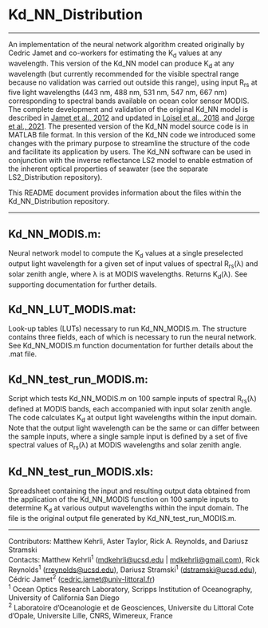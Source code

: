 # Kd_NN_Distribution
---
An implementation of the neural network algorithm created originally by Cedric Jamet and co-workers for estimating the K<sub>d</sub> values at any wavelength. This version of the Kd_NN model can produce K<sub>d</sub> at any wavelength (but currently recommended for the visible spectral range because no validation was carried out outside this range), using input R<sub>rs</sub> at five light wavelengths (443 nm, 488 nm, 531 nm, 547 nm, 667 nm) corresponding to spectral bands available on ocean color sensor MODIS. The complete development and validation of the original Kd_NN model is described in [Jamet et al., 2012](https://doi.org/10.1029/2012JC008076) and updated in [Loisel et al., 2018](https://agupubs.onlinelibrary.wiley.com/doi/full/10.1002/2017JC013632) and [Jorge et al., 2021](https://doi.org/10.1016/j.rse.2021.112537). The presented version of the Kd_NN model source code is in MATLAB file format. In this version of the Kd_NN code we introduced some changes with the primary purpose to streamline the structure of the code and facilitate its application by users. The Kd_NN software can be used in conjunction with the inverse reflectance LS2 model to enable estmation of the inherent optical properties of seawater (see the separate LS2_Distribution repository). 

This README document provides information about the files within the Kd_NN_Distribution repository.

---

## Kd_NN_MODIS.m:
Neural network model to compute the K<sub>d</sub> values at a single preselected output light wavelength for a given set of input values of spectral R<sub>rs</sub>(λ) and solar zenith angle, where λ is at MODIS wavelengths. Returns K<sub>d</sub>(λ). See supporting documentation for further details.

## Kd_NN_LUT_MODIS.mat:
Look-up tables (LUTs) necessary to run Kd_NN_MODIS.m. The structure contains three fields, each of which is necessary to run the neural network. See Kd_NN_MODIS.m function documentation for further details about the .mat file.

## Kd_NN_test_run_MODIS.m:
Script which tests Kd_NN_MODIS.m on 100 sample inputs of spectral R<sub>rs</sub>(λ) defined at MODIS bands, each accompanied with input solar zenith angle. The code calculates K<sub>d</sub> at output light wavelengths within the input domain. Note that the output light wavelength can be the same or can differ between the sample inputs, where a single sample input is defined by a set of five spectral values of R<sub>rs</sub>(λ) at MODIS wavelengths and solar zenith angle.

## Kd_NN_test_run_MODIS.xls:
Spreadsheet containing the input and resulting output data obtained from the application of the Kd_NN_MODIS function on 100 sample inputs to determine K<sub>d</sub> at various output wavelengths within the input domain. The file is the original output file generated by Kd_NN_test_run_MODIS.m.

---
Contributors: Matthew Kehrli, Aster Taylor, Rick A. Reynolds, and Dariusz Stramski\
Contacts: Matthew Kehrli<sup>1</sup> (mdkehrli@ucsd.edu | mdkehrli@gmail.com), Rick Reynolds<sup>1</sup> (rreynolds@ucsd.edu), Dariusz Stramski<sup>1</sup>  (dstramski@ucsd.edu), Cédric Jamet<sup>2</sup> (cedric.jamet@univ-littoral.fr)\
<sup>1</sup> Ocean Optics Research Laboratory, Scripps Institution of Oceanography, University of California San Diego\
<sup>2</sup> Laboratoire d’Oceanologie et de Geosciences, Universite du Littoral Cote d’Opale, Universite Lille, CNRS, Wimereux, France
